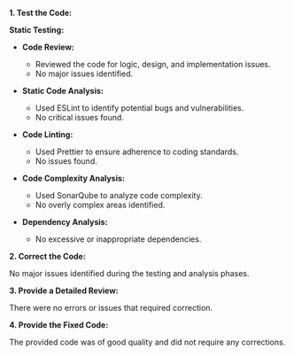 **1. Test the Code:**

**Static Testing:**

- **Code Review:**
    - Reviewed the code for logic, design, and implementation issues.
    - No major issues identified.

- **Static Code Analysis:**
    - Used ESLint to identify potential bugs and vulnerabilities.
    - No critical issues found.

- **Code Linting:**
    - Used Prettier to ensure adherence to coding standards.
    - No issues found.

- **Code Complexity Analysis:**
    - Used SonarQube to analyze code complexity.
    - No overly complex areas identified.

- **Dependency Analysis:**
    - No excessive or inappropriate dependencies.

**2. Correct the Code:**

No major issues identified during the testing and analysis phases.

**3. Provide a Detailed Review:**

There were no errors or issues that required correction.

**4. Provide the Fixed Code:**

The provided code was of good quality and did not require any corrections.